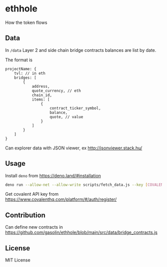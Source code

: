 # ethhole
How the token flows

## Data

In `/data` Layer 2 and side chain bridge contracts balances are list by date.

The format is

```
projectName: {
    tvl: // in eth
    bridges: [
        {
            address,
            quote_currency, // eth
            chain_id,
            items: [
                {
                    contract_ticker_symbol,
                    balance,
                    quote, // value
                }
            ]
        }
    ]
}
```

Can explorer data with JSON viewer, ex http://jsonviewer.stack.hu/

## Usage

Install `deno` from https://deno.land/#installation

```sh
deno run --allow-net --allow-write scripts/fetch_data.js --key [COVALENT_API_KEY]
```

Get covalent API key from https://www.covalenthq.com/platform/#/auth/register/

## Contribution

Can define new contracts in
https://github.com/gasolin/ethhole/blob/main/src/data/bridge_contracts.js

## License

MIT License
